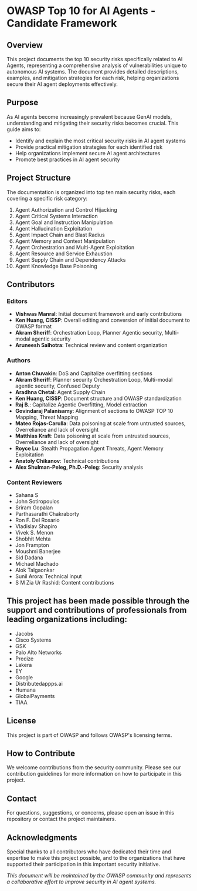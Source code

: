 
# OWASP Top 10 for AI Agents - Candidate Framework

## Overview
This project documents the top 10 security risks specifically related to AI Agents, representing a comprehensive analysis of vulnerabilities unique to autonomous AI systems. The document provides detailed descriptions, examples, and mitigation strategies for each risk, helping organizations secure their AI agent deployments effectively.

## Purpose
As AI agents become increasingly prevalent because GenAI models, understanding and mitigating their security risks becomes crucial. This guide aims to:
- Identify and explain the most critical security risks in AI agent systems
- Provide practical mitigation strategies for each identified risk
- Help organizations implement secure AI agent architectures
- Promote best practices in AI agent security

## Project Structure
The documentation is organized into top ten main security risks, each covering a specific risk category:
1. Agent Authorization and Control Hijacking
2. Agent Critical Systems Interaction
3. Agent Goal and Instruction Manipulation
4. Agent Hallucination Exploitation
5. Agent Impact Chain and Blast Radius
6. Agent Memory and Context Manipulation
7. Agent Orchestration and Multi-Agent Exploitation
8. Agent Resource and Service Exhaustion
9. Agent Supply Chain and Dependency Attacks
10. Agent Knowledge Base Poisoning

## Contributors

### Editors
- **Vishwas Manral**: Initial document framework and early contributions
- **Ken Huang, CISSP**: Overall editing and conversion of initial document to OWASP format
- **Akram Sheriff**: Orchestration Loop, Planner Agentic security, Multi-modal agentic security
- **Aruneesh Salhotra**: Technical review and content organization

### Authors
- **Anton Chuvakin**: DoS and Capitalize overfitting sections
- **Akram Sheriff**: Planner security Orchestration Loop, Multi-modal agentic security, Confused Deputy
- **Aradhna Chetal**: Agent Supply Chain
- **Ken Huang, CISSP**: Document structure and OWASP standardization
- **Raj B.**: Capitalize Agentic Overfitting, Model extraction
- **Govindaraj Palanisamy**: Alignment of sections to OWASP TOP 10 Mapping, Threat Mapping
- **Mateo Rojas-Carulla**: Data poisoning at scale from untrusted sources, Overreliance and lack of oversight
- **Matthias Kraft**: Data poisoning at scale from untrusted sources, Overreliance and lack of oversight
- **Royce Lu**: Stealth Propagation Agent Threats, Agent Memory Exploitation
- **Anatoly Chikanov**: Technical contributions
- **Alex Shulman-Peleg, Ph.D.-Peleg**: Security analysis

### Content Reviewers
- Sahana S
- John Sotiropoulos
- Sriram Gopalan
- Parthasarathi Chakraborty
- Ron F. Del Rosario
- Vladislav Shapiro
- Vivek S. Menon
- Shobhit Mehta
- Jon Frampton
- Moushmi Banerjee
- Sid Dadana
- Michael Machado
- Alok Talgaonkar
- Sunil Arora: Technical input
- S M Zia Ur Rashid: Content contributions

## This project has been made possible through the support and contributions of professionals from leading organizations including:
- Jacobs
- Cisco Systems
- GSK
- Palo Alto Networks
- Precize
- Lakera
- EY
- Google
- Distributedappps.ai
- Humana
- GlobalPayments
- TIAA

## License
This project is part of OWASP and follows OWASP's licensing terms.

## How to Contribute
We welcome contributions from the security community. Please see our contribution guidelines for more information on how to participate in this project.

## Contact
For questions, suggestions, or concerns, please open an issue in this repository or contact the project maintainers.

## Acknowledgments
Special thanks to all contributors who have dedicated their time and expertise to make this project possible, and to the organizations that have supported their participation in this important security initiative.

*This document will be maintained by the OWASP community and represents a collaborative effort to improve security in AI agent systems.*
